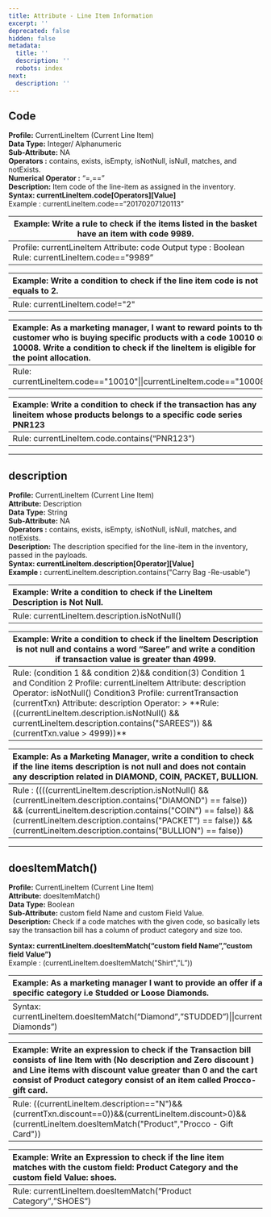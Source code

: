 ```yaml
---
title: Attribute - Line Item Information
excerpt: ''
deprecated: false
hidden: false
metadata:
  title: ''
  description: ''
  robots: index
next:
  description: ''
---
```

## **Code**

**Profile:** CurrentLineItem (Current Line Item)\
**Data Type:** Integer/ Alphanumeric\
**Sub-Attribute:** NA\
**Operators :** contains, exists, isEmpty, isNotNull, isNull, matches, and notExists.\
**Numerical Operator :** “=,==”\
**Description:** Item code of the line-item as assigned in the inventory.\
**Syntax: currentLineItem.code[Operators][Value]**\
Example : currentLineItem.code==“20170207120113”

<Table align={["left"]}>
  <thead>
    <tr>
      <th>
        Example: Write a rule to check if the items listed in the basket have an item with code 9989.
      </th>
    </tr>
  </thead>

  <tbody>
    <tr>
      <td>
        Profile: currentLineItem
        Attribute: code
        Output type : Boolean
        Rule: currentLineItem.code==”9989”
      </td>
    </tr>
  </tbody>
</Table>

| Example: Write a condition to check if the line item code is not equals to 2. |
| :---------------------------------------------------------------------------- |
| Rule: currentLineItem.code!="2"                                               |

| Example: As a marketing manager, I want to reward points to the customer who is buying specific products with a code 10010 or 10008. Write a condition to check if the lineItem is eligible for the point allocation. |
| :-------------------------------------------------------------------------------------------------------------------------------------------------------------------------------------------------------------------- |
| Rule: currentLineItem.code=="10010"\|\|currentLineItem.code=="10008"                                                                                                                                                  |

| Example: Write a condition to check if the transaction has any lineitem whose products belongs to a specific code series PNR123 |
| :------------------------------------------------------------------------------------------------------------------------------ |
| Rule: currentLineItem.code.contains(“PNR123”)                                                                                   |

***

## **description**

**Profile:** CurrentLineItem (Current Line Item)\
**Attribute:** Description\
**Data Type:** String\
**Sub-Attribute:** NA\
**Operators :** contains, exists, isEmpty, isNotNull, isNull, matches, and notExists.\
**Description:** The description specified for the line-item in the inventory, passed in the payloads.\
**Syntax: currentLineItem.description[Operator][Value]**\
**Example :** currentLineItem.description.contains("Carry Bag -Re-usable")

| Example: Write a condition to check if the LineItem Description is Not Null. |
| :--------------------------------------------------------------------------- |
| Rule: currentLineItem.description.isNotNull()                                |

<Table align={["left"]}>
  <thead>
    <tr>
      <th>
        Example: Write a condition to check if the lineItem Description is not null and contains a word “Saree” and write a condition if transaction value is greater than 4999.
      </th>
    </tr>
  </thead>

  <tbody>
    <tr>
      <td>
        Rule: (condition 1 && condition 2)&& condition(3)
        Condition 1 and Condition 2
        Profile: currentLineItem
        Attribute: description
        Operator: isNotNull()
        Condition3
        Profile: currentTransaction (currentTxn)
        Attribute: description
        Operator: >
        **Rule: ((currentLineItem.description.isNotNull() && currentLineItem.description.contains("SAREES")) && (currentTxn.value > 4999))**
      </td>
    </tr>
  </tbody>
</Table>

| Example: As a Marketing Manager, write a condition to check if the line items description is not null and does not contain any description related in DIAMOND, COIN, PACKET, BULLION.                                                                                                                      |
| :--------------------------------------------------------------------------------------------------------------------------------------------------------------------------------------------------------------------------------------------------------------------------------------------------------- |
| Rule : ((((currentLineItem.description.isNotNull() && (currentLineItem.description.contains("DIAMOND") == false)) && (currentLineItem.description.contains("COIN") == false)) && (currentLineItem.description.contains("PACKET") == false)) && (currentLineItem.description.contains("BULLION") == false)) |

***

## **doesItemMatch()**

**Profile:** CurrentLineItem (Current Line Item)\
**Attribute:** doesItemMatch()\
**Data Type:** Boolean\
**Sub-Attribute:** custom field Name and custom Field Value.\
**Description:** Check if a code matches with the given code, so basically lets say the transaction bill has a column of product category and size too.

**Syntax: currentLineItem.doesItemMatch(“custom field Name”,”custom field Value”)**\
Example : (currentLineItem.doesItemMatch("Shirt","L”))

| Example: As a marketing manager I want to provide an offer if a customer is buying a Diamond from a specific category i.e Studded or Loose Diamonds. |
| :--------------------------------------------------------------------------------------------------------------------------------------------------- |
| Syntax: currentLineItem.doesItemMatch(“Diamond”,”STUDDED”)\|\|currentLineItem.doesItemMatch(“Diamond”,”Loose Diamonds”)                              |

| Example: Write an expression to check if the Transaction bill consists of line Item with (No description and Zero discount ) and Line items with discount value greater than 0 and the cart consist of Product category consist of an item called Procco-gift card. |
| :------------------------------------------------------------------------------------------------------------------------------------------------------------------------------------------------------------------------------------------------------------------ |
| Rule: ((currentLineItem.description=="N")&&(currentTxn.discount==0))&&(currentLineItem.discount>0)&&(currentLineItem.doesItemMatch("Product","Procco - Gift Card"))                                                                                                 |

| Example: Write an Expression to check if the line item matches with the custom field: Product Category and the custom field Value: shoes. |
| :---------------------------------------------------------------------------------------------------------------------------------------- |
| Rule: currentLineItem.doesItemMatch(“Product Category”,”SHOES”)                                                                           |
